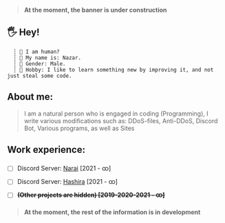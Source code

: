 > **At the moment, the banner is under construction**
## 🖐 **Hey!**
	  ┆ 🧬 I am human?
      ┆ 👦 My name is: Nazar.
      ┆ 🔎 Gender: Male.
      ┆ 🧪 Hobby: I like to learn something new by improving it, and not just steal some code.

 ## About me:
> I am a natural person who is engaged in coding (Programming), I write various modifications such as: DDoS-files, Anti-DDoS, Discord Bot, Various programs, as well as Sites
 ## Work experience:
 - [ ] Discord Server: [Narai](https://discord.gg/narai) [2021 - ထ]	
 - [ ] Discord Server: [Hashira](https://discord.gg/hashira) [2021 - ထ]	
 - [ ] **~~(Other projects are hidden) [2019-2020-2021 - ထ]~~**	

> **At the moment, the rest of the information is in development**
